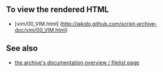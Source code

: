 To view the rendered HTML
-------------------------

* [vim/00_VIM.html]
  (http://jakobi.github.com/script-archive-doc/vim/00_VIM.html)


See also
--------

* [the archive's documentation overview / filelist page](http://jakobi.github.com/script-archive-doc/ "Peter's Script-Archive Overview and Filelist")

